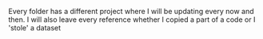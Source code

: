 Every folder has a different project  where I will be updating every now and then. 
I will also leave every reference whether I copied a part of a code or I 'stole' a dataset
